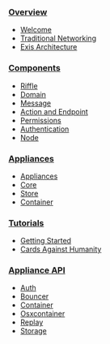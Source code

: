 
### [Overview](/pages/general/Home.md)

* [Welcome](/pages/general/Home.md)
* [Traditional Networking](/pages/general/OldSchool.md)
* [Exis Architecture](/pages/general/ExisArch.md)

### [Components](/pages/riffle/Riffle.md)

* [Riffle](/pages/riffle/Riffle.md)
* [Domain](/pages/riffle/Domain.md)
* [Message](/pages/riffle/Message.md)
* [Action and Endpoint](/pages/riffle/Action.md)
* [Permissions](/pages/security/Permission.md)
* [Authentication](/pages/security/Authentication.md)
* [Node](/pages/fabric/Node.md)

### [Appliances](/pages/appliances/Appliances.md)

* [Appliances](/pages/appliances/Appliances.md)
* [Core](/pages/appliances/Core-Appliances.md)
* [Store](/pages/appliances/Store-Appliances.md)
* [Container](/pages/appliances/Container-Appliances.md)

### [Tutorials](/pages/samples/Samples.md)

* [Getting Started](/pages/samples/Samples.md)
* [Cards Against Humanity](/pages/samples/SwiftCardsTutorial.md)

### [Appliance API](/pages/appliance_api/Auth.md)

* [Auth](/pages/appliance_api/Auth.md)
* [Bouncer](/pages/appliance_api/Bouncer.md)
* [Container](/pages/appliance_api/Container.md)
* [Osxcontainer](/pages/appliance_api/Osxcontainer.md)
* [Replay](/pages/appliance_api/Replay.md)
* [Storage](/pages/appliance_api/Storage.md)



<!-- Im starting to like the idea of nesting the subcontent for visibility. 
Here's a working example of nesting that content. It would be better to extract this information and structure from page headers instead of having to write it in the nav, obviously. -->

<!-- * [Welcome](/pages/general/Home.md)
    1. There!
* [Traditional Networking](/pages/general/OldSchool.md) -->

